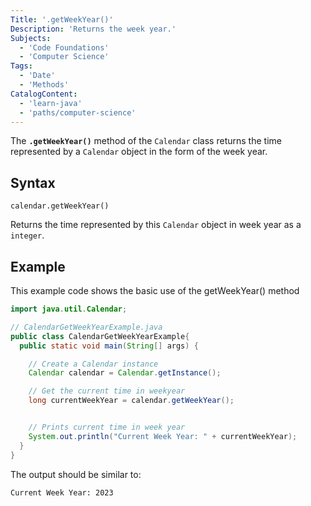 ```yaml
---
Title: '.getWeekYear()'
Description: 'Returns the week year.'
Subjects:
  - 'Code Foundations'
  - 'Computer Science'
Tags:
  - 'Date'
  - 'Methods'
CatalogContent:
  - 'learn-java'
  - 'paths/computer-science'
---
```


The **`.getWeekYear()`** method of the `Calendar` class returns the time represented by a `Calendar` object in the form of the week year.

## Syntax

```pseudo
calendar.getWeekYear()
```

Returns the time represented by this `Calendar` object in week year as a `integer`.

## Example

This example code shows the basic use of the getWeekYear() method

```java
import java.util.Calendar;

// CalendarGetWeekYearExample.java
public class CalendarGetWeekYearExample{
  public static void main(String[] args) {

    // Create a Calendar instance
    Calendar calendar = Calendar.getInstance();

    // Get the current time in weekyear
    long currentWeekYear = calendar.getWeekYear();


    // Prints current time in week year
    System.out.println("Current Week Year: " + currentWeekYear);
  }
}
```

The output should be similar to:

```shell
Current Week Year: 2023
```
